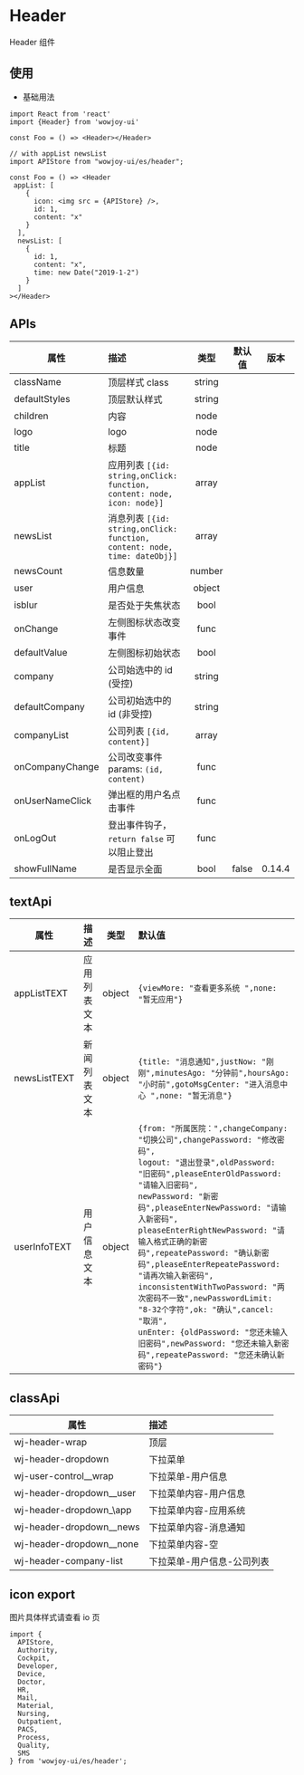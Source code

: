 # Header

Header 组件

## 使用

- 基础用法

```
import React from 'react'
import {Header} from 'wowjoy-ui'

const Foo = () => <Header></Header>

// with appList newsList
import APIStore from "wowjoy-ui/es/header";

const Foo = () => <Header
 appList: [
    {
      icon: <img src = {APIStore} />,
      id: 1,
      content: "x"
    }
  ],
  newsList: [
    {
      id: 1,
      content: "x",
      time: new Date("2019-1-2")
    }
  ]
></Header>
```

## APIs

| 属性            | 描述                                                                      |  类型  | 默认值 |  版本  |
| --------------- | :------------------------------------------------------------------------ | :----: | :----: | :----: |
| className       | 顶层样式 class                                                            | string |        |        |
| defaultStyles   | 顶层默认样式                                                              | string |        |        |
| children        | 内容                                                                      |  node  |        |        |
| logo            | logo                                                                      |  node  |        |        |
| title           | 标题                                                                      |  node  |        |        |
| appList         | 应用列表 `[{id: string,onClick: function, content: node, icon: node}]`    | array  |        |        |
| newsList        | 消息列表 `[{id: string,onClick: function, content: node, time: dateObj}]` | array  |        |        |
| newsCount       | 信息数量                                                                  | number |        |        |
| user            | 用户信息                                                                  | object |        |        |
| isblur          | 是否处于失焦状态                                                          |  bool  |        |        |
| onChange        | 左侧图标状态改变事件                                                      |  func  |        |        |
| defaultValue    | 左侧图标初始状态                                                          |  bool  |        |        |
| company         | 公司始选中的 id (受控)                                                    | string |        |        |
| defaultCompany  | 公司初始选中的 id (非受控)                                                | string |        |        |
| companyList     | 公司列表 `[{id, content}]`                                                | array  |        |        |
| onCompanyChange | 公司改变事件 params: `(id, content)`                                      |  func  |        |        |
| onUserNameClick | 弹出框的用户名点击事件                                                    |  func  |        |        |
| onLogOut        | 登出事件钩子， `return false` 可以阻止登出                                |  func  |        |        |
| showFullName    | 是否显示全面                                                              |  bool  | false  | 0.14.4 |

## textApi

| 属性         | 描述         |  类型  | 默认值                                                                                                                                                                                                                                                                                                                                                                                                                                                                                                                                                                                                              |
| ------------ | :----------- | :----: | :------------------------------------------------------------------------------------------------------------------------------------------------------------------------------------------------------------------------------------------------------------------------------------------------------------------------------------------------------------------------------------------------------------------------------------------------------------------------------------------------------------------------------------------------------------------------------------------------------------------ |
| appListTEXT  | 应用列表文本 | object | `{viewMore: "查看更多系统 ",none: "暂无应用"}`                                                                                                                                                                                                                                                                                                                                                                                                                                                                                                                                                                      |
| newsListTEXT | 新闻列表文本 | object | `{title: "消息通知",justNow: "刚刚",minutesAgo: "分钟前",hoursAgo: "小时前",gotoMsgCenter: "进入消息中心 ",none: "暂无消息"}`                                                                                                                                                                                                                                                                                                                                                                                                                                                                                       |
| userInfoTEXT | 用户信息文本 | object | `{from: "所属医院：",changeCompany: "切换公司",changePassword: "修改密码",`<br/>`logout: "退出登录",oldPassword: "旧密码",pleaseEnterOldPassword: "请输入旧密码",`<br/>`newPassword: "新密码",pleaseEnterNewPassword: "请输入新密码",`<br/>`pleaseEnterRightNewPassword: "请输入格式正确的新密码",repeatePassword: "确认新密码",pleaseEnterRepeatePassword: "请再次输入新密码",`<br/>`inconsistentWithTwoPassword: "两次密码不一致",newPasswordLimit: "8-32个字符",ok: "确认",cancel: "取消",`<br/>`unEnter: {oldPassword: "您还未输入旧密码",newPassword: "您还未输入新密码",repeatePassword: "您还未确认新密码"}` |

## classApi

| 属性                       | 描述                       |
| -------------------------- | :------------------------- |
| wj-header-wrap             | 顶层                       |
| wj-header-dropdown         | 下拉菜单                   |
| wj-user-control\_\_wrap    | 下拉菜单-用户信息          |
| wj-header-dropdown\_\_user | 下拉菜单内容-用户信息      |
| wj-header-dropdown\_\app   | 下拉菜单内容-应用系统      |
| wj-header-dropdown\_\_news | 下拉菜单内容-消息通知      |
| wj-header-dropdown\_\_none | 下拉菜单内容-空            |
| wj-header-company-list     | 下拉菜单-用户信息-公司列表 |

## icon export

图片具体样式请查看 io 页

```
import {
  APIStore,
  Authority,
  Cockpit,
  Developer,
  Device,
  Doctor,
  HR,
  Mail,
  Material,
  Nursing,
  Outpatient,
  PACS,
  Process,
  Quality,
  SMS
} from 'wowjoy-ui/es/header';

```
